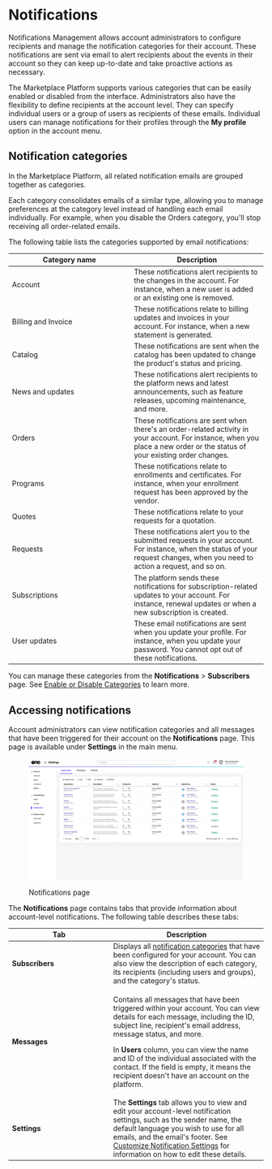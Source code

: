 # Notifications

Notifications Management allows account administrators to configure recipients and manage the notification categories for their account. These notifications are sent via email to alert recipients about the events in their account so they can keep up-to-date and take proactive actions as necessary.

The Marketplace Platform supports various categories that can be easily enabled or disabled from the interface. Administrators also have the flexibility to define recipients at the account level. They can specify individual users or a group of users as recipients of these emails. Individual users can manage notifications for their profiles through the **My profile** option in the account menu.&#x20;

## Notification categories <a href="#notification_types" id="notification_types"></a>

In the Marketplace Platform, all related notification emails are grouped together as categories.

Each category consolidates emails of a similar type, allowing you to manage preferences at the category level instead of handling each email individually. For example, when you disable the Orders category, you'll stop receiving all order-related emails.&#x20;

The following table lists the categories supported by email notifications:

<table><thead><tr><th width="227">Category name</th><th>Description</th></tr></thead><tbody><tr><td>Account</td><td>These notifications alert recipients to the changes in the account. For instance, when a new user is added or an existing one is removed.</td></tr><tr><td>Billing and Invoice</td><td>These notifications relate to billing updates and invoices in your account. For instance, when a new statement is generated.</td></tr><tr><td>Catalog</td><td>These notifications are sent when the catalog has been updated to change the product's status and pricing.</td></tr><tr><td>News and updates</td><td>These notifications alert recipients to the platform news and latest announcements, such as feature releases, upcoming maintenance, and more. </td></tr><tr><td>Orders</td><td>These notifications are sent when there's an order-related activity in your account. For instance, when you place a new order or the status of your existing order changes. </td></tr><tr><td>Programs</td><td>These notifications relate to enrollments and certificates. For instance, when your enrollment request has been approved by the vendor.</td></tr><tr><td>Quotes</td><td>These notifications relate to your requests for a quotation. </td></tr><tr><td>Requests</td><td>These notifications alert you to the submitted requests in your account. For instance, when the status of your request changes, when you need to action a request, and so on.</td></tr><tr><td>Subscriptions</td><td>The platform sends these notifications for subscription-related updates to your account. For instance, renewal updates or when a new subscription is created.</td></tr><tr><td>User updates</td><td>These email notifications are sent when you update your profile. For instance, when you update your password. You cannot opt out of these notifications. </td></tr></tbody></table>

You can manage these categories from the **Notifications** > **Subscribers** page. See [Enable or Disable Categories](enable-or-disable-categories.md) to learn more.

## Accessing notifications

Account administrators can view notification categories and all messages that have been triggered for their account on the **Notifications** page. This page is available under **Settings** in the main menu.

<figure><img src="../../../.gitbook/assets/notifications_interface.png" alt=""><figcaption><p>Notifications page</p></figcaption></figure>

The **Notifications** page contains tabs that provide information about account-level notifications. The following table describes these tabs:

<table><thead><tr><th width="186">Tab</th><th>Description</th></tr></thead><tbody><tr><td><strong>Subscribers</strong></td><td>Displays all <a href="./#notification_types">notification categories</a> that have been configured for your account. You can also view the description of each category, its recipients (including users and groups), and the category's status.</td></tr><tr><td><strong>Messages</strong></td><td><p>Contains all messages that have been triggered within your account. You can view details for each message, including the ID, subject line, recipient's email address, message status, and more. </p><p></p><p>In <strong>Users</strong> column, you can view the name and ID of the individual associated with the contact. If the field is empty, it means the recipient doesn't have an account on the platform. </p></td></tr><tr><td><strong>Settings</strong></td><td>The <strong>Settings</strong> tab allows you to view and edit your account-level notification settings, such as the sender name, the default language you wish to use for all emails, and the email's footer. See <a href="edit-notification-settings.md">Customize Notification Settings</a> for information on how to edit these details. </td></tr></tbody></table>
